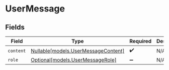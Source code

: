 # UserMessage


## Fields

| Field                                                                  | Type                                                                   | Required                                                               | Description                                                            |
| ---------------------------------------------------------------------- | ---------------------------------------------------------------------- | ---------------------------------------------------------------------- | ---------------------------------------------------------------------- |
| `content`                                                              | [Nullable[models.UserMessageContent]](../models/usermessagecontent.md) | :heavy_check_mark:                                                     | N/A                                                                    |
| `role`                                                                 | [Optional[models.UserMessageRole]](../models/usermessagerole.md)       | :heavy_minus_sign:                                                     | N/A                                                                    |